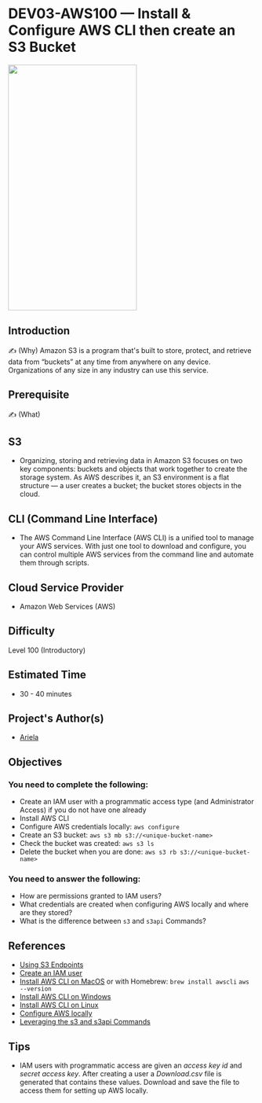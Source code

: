 # DEV03-AWS100 —  Install & Configure AWS CLI then create an S3 Bucket
<a href="url"><img src="https://user-images.githubusercontent.com/69337392/175266255-e6768029-3fe4-46f3-9c18-528cb4febeb7.png" height="500" width="262" ></a>

## Introduction

✍️ (Why) Amazon S3 is a program that's built to store, protect, and retrieve data from “buckets” at any time from anywhere on any device. Organizations of any size in any industry can use this service.

## Prerequisite

✍️ (What)
## S3
* Organizing, storing and retrieving data in Amazon S3 focuses on two key components: buckets and objects that work together to create the storage system. As AWS      describes it, an S3 environment is a flat structure — a user creates a bucket; the bucket stores objects in the cloud. 
## CLI (Command Line Interface) 
* The AWS Command Line Interface (AWS CLI) is a unified tool to manage your AWS services. With just one tool to download and configure, you can control multiple AWS services from the command line and automate them through scripts.

## Cloud Service Provider
* Amazon Web Services (AWS)

## Difficulty
Level 100 (Introductory)

## Estimated Time
* 30 - 40 minutes
  
## Project's Author(s)
* [Ariela](https://twitter.com/ari_hacks)

## Objectives

###  You need to complete the following:

* Create an IAM user with a programmatic access type (and Administrator Access) if you do not have one already
* Install AWS CLI 
* Configure AWS credentials locally: `aws configure` 
* Create an S3 bucket: `aws s3 mb s3://<unique-bucket-name>`
* Check the bucket was created: `aws s3 ls`
* Delete the bucket when you are done: `aws s3 rb s3://<unique-bucket-name>`

###  You need to answer the following: 

* How are permissions granted to IAM users?
* What credentials are created when configuring AWS locally and where are they stored? 
* What is the difference between `s3` and `s3api` Commands?
  

## References
* [Using S3 Endpoints](https://aws.amazon.com/blogs/infrastructure-and-automation/best-practices-for-using-amazon-s3-endpoints-in-aws-cloudformation-templates/)
* [Create an IAM user](https://docs.aws.amazon.com/IAM/latest/UserGuide/id_users_create.html)
* [Install AWS CLI on MacOS](https://docs.aws.amazon.com/cli/latest/userguide/install-macos.html) or with Homebrew:  `brew install awscli` `aws --version`
* [Install AWS CLI on Windows](https://docs.aws.amazon.com/cli/latest/userguide/install-cliv2-windows.html)
* [Install AWS CLI on Linux](https://docs.aws.amazon.com/cli/latest/userguide/install-cliv2-linux.html)
* [Configure AWS locally](https://docs.aws.amazon.com/cli/latest/userguide/cli-configure-quickstart.html)
* [Leveraging the s3 and s3api Commands](https://aws.amazon.com/blogs/developer/leveraging-the-s3-and-s3api-commands/)


## Tips
  - IAM users with programmatic access are given an *access key id* and *secret access key*. After creating a user a *Download.csv* file is generated that contains these values. Download and save the file to access them for setting up AWS locally.
